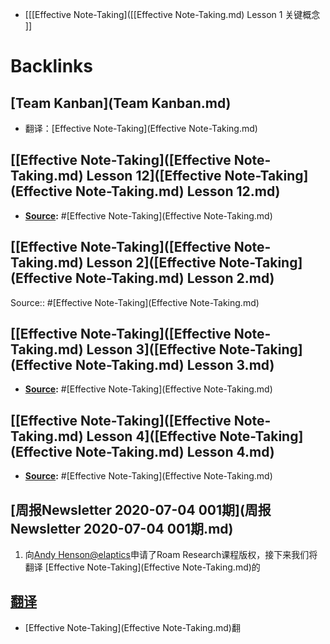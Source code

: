 - [[[Effective Note-Taking]([[Effective Note-Taking.md) Lesson 1 关键概念 ]]

# Backlinks
## [Team Kanban](Team Kanban.md)
- 翻译：[Effective Note-Taking](Effective Note-Taking.md)

## [[Effective Note-Taking]([Effective Note-Taking.md) Lesson 12]([Effective Note-Taking](Effective Note-Taking.md) Lesson 12.md)
- **[Source](Source.md):** #[Effective Note-Taking](Effective Note-Taking.md)

## [[Effective Note-Taking]([Effective Note-Taking.md) Lesson 2]([Effective Note-Taking](Effective Note-Taking.md) Lesson 2.md)
Source:: #[Effective Note-Taking](Effective Note-Taking.md)

## [[Effective Note-Taking]([Effective Note-Taking.md) Lesson 3]([Effective Note-Taking](Effective Note-Taking.md) Lesson 3.md)
- **[Source](Source.md):** #[Effective Note-Taking](Effective Note-Taking.md)

## [[Effective Note-Taking]([Effective Note-Taking.md) Lesson 4]([Effective Note-Taking](Effective Note-Taking.md) Lesson 4.md)
- **[Source](Source.md):** #[Effective Note-Taking](Effective Note-Taking.md)

## [周报Newsletter 2020-07-04 001期](周报Newsletter 2020-07-04 001期.md)

1. 向[Andy Henson@elaptics](https://twitter.com/elaptics)申请了Roam Research课程版权，接下来我们将翻译 [Effective Note-Taking](Effective Note-Taking.md)的

## [翻译](翻译.md)
- [Effective Note-Taking](Effective Note-Taking.md)翻

